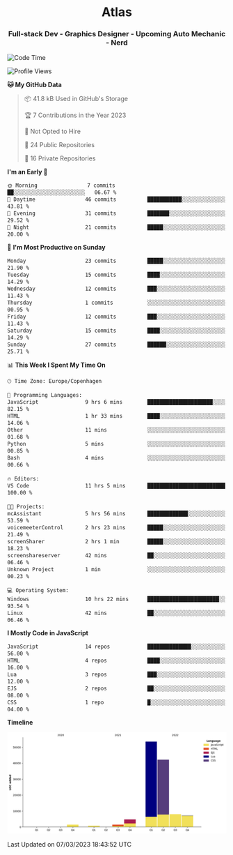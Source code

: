 <h1 align="center">Atlas</h1>
<h3 align="center">Full-stack Dev - Graphics Designer - Upcoming Auto Mechanic - Nerd</h3>

<!--START_SECTION:waka-->
![Code Time](http://img.shields.io/badge/Code%20Time-867%20hrs%204%20mins-blue)

![Profile Views](http://img.shields.io/badge/Profile%20Views-0-blue)

**🐱 My GitHub Data** 

> 📦 41.8 kB Used in GitHub's Storage 
 > 
> 🏆 7 Contributions in the Year 2023
 > 
> 🚫 Not Opted to Hire
 > 
> 📜 24 Public Repositories 
 > 
> 🔑 16 Private Repositories 
 > 
**I'm an Early 🐤** 

```text
🌞 Morning                7 commits           ██░░░░░░░░░░░░░░░░░░░░░░░   06.67 % 
🌆 Daytime                46 commits          ███████████░░░░░░░░░░░░░░   43.81 % 
🌃 Evening                31 commits          ███████░░░░░░░░░░░░░░░░░░   29.52 % 
🌙 Night                  21 commits          █████░░░░░░░░░░░░░░░░░░░░   20.00 % 
```
📅 **I'm Most Productive on Sunday** 

```text
Monday                   23 commits          █████░░░░░░░░░░░░░░░░░░░░   21.90 % 
Tuesday                  15 commits          ████░░░░░░░░░░░░░░░░░░░░░   14.29 % 
Wednesday                12 commits          ███░░░░░░░░░░░░░░░░░░░░░░   11.43 % 
Thursday                 1 commits           ░░░░░░░░░░░░░░░░░░░░░░░░░   00.95 % 
Friday                   12 commits          ███░░░░░░░░░░░░░░░░░░░░░░   11.43 % 
Saturday                 15 commits          ████░░░░░░░░░░░░░░░░░░░░░   14.29 % 
Sunday                   27 commits          ██████░░░░░░░░░░░░░░░░░░░   25.71 % 
```


📊 **This Week I Spent My Time On** 

```text
🕑︎ Time Zone: Europe/Copenhagen

💬 Programming Languages: 
JavaScript               9 hrs 6 mins        █████████████████████░░░░   82.15 % 
HTML                     1 hr 33 mins        ████░░░░░░░░░░░░░░░░░░░░░   14.06 % 
Other                    11 mins             ░░░░░░░░░░░░░░░░░░░░░░░░░   01.68 % 
Python                   5 mins              ░░░░░░░░░░░░░░░░░░░░░░░░░   00.85 % 
Bash                     4 mins              ░░░░░░░░░░░░░░░░░░░░░░░░░   00.66 % 

🔥 Editors: 
VS Code                  11 hrs 5 mins       █████████████████████████   100.00 % 

🐱‍💻 Projects: 
mcAssistant              5 hrs 56 mins       █████████████░░░░░░░░░░░░   53.59 % 
voicemeeterControl       2 hrs 23 mins       █████░░░░░░░░░░░░░░░░░░░░   21.49 % 
screenSharer             2 hrs 1 min         █████░░░░░░░░░░░░░░░░░░░░   18.23 % 
screenshareserver        42 mins             ██░░░░░░░░░░░░░░░░░░░░░░░   06.46 % 
Unknown Project          1 min               ░░░░░░░░░░░░░░░░░░░░░░░░░   00.23 % 

💻 Operating System: 
Windows                  10 hrs 22 mins      ███████████████████████░░   93.54 % 
Linux                    42 mins             ██░░░░░░░░░░░░░░░░░░░░░░░   06.46 % 
```

**I Mostly Code in JavaScript** 

```text
JavaScript               14 repos            ██████████████░░░░░░░░░░░   56.00 % 
HTML                     4 repos             ████░░░░░░░░░░░░░░░░░░░░░   16.00 % 
Lua                      3 repos             ███░░░░░░░░░░░░░░░░░░░░░░   12.00 % 
EJS                      2 repos             ██░░░░░░░░░░░░░░░░░░░░░░░   08.00 % 
CSS                      1 repo              █░░░░░░░░░░░░░░░░░░░░░░░░   04.00 % 
```



**Timeline**

![Lines of Code chart](https://raw.githubusercontent.com/Atlas7005/Atlas7005/master/assets/bar_graph.png)


 Last Updated on 07/03/2023 18:43:52 UTC
<!--END_SECTION:waka-->
